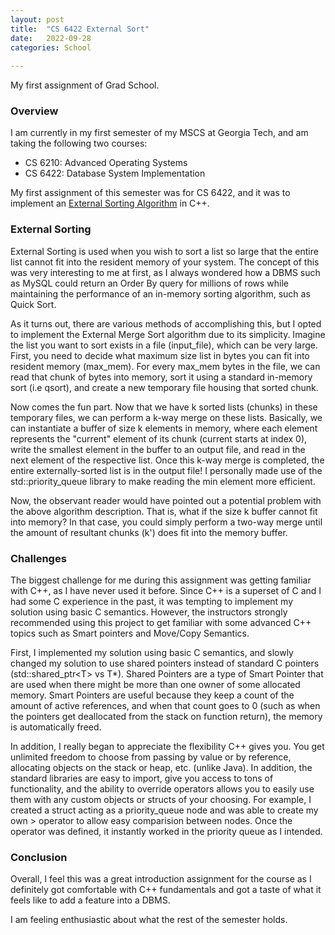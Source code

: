 ```yaml
---
layout: post
title:  "CS 6422 External Sort"
date:   2022-09-28
categories: School
    
---    
```

My first assignment of Grad School.

### Overview

I am currently in my first semester of my MSCS at Georgia Tech, and am taking the following two courses:
- CS 6210: Advanced Operating Systems
- CS 6422: Database System Implementation

My first assignment of this semester was for CS 6422, and it was to implement an [External Sorting Algorithm](https://en.wikipedia.org/wiki/External_sorting) in C++.

### External Sorting
External Sorting is used when you wish to sort a list so large that the entire list cannot fit into the resident memory of your system. The concept of this was very interesting to me at first, as I always wondered how a DBMS such as MySQL could return an Order By query for millions of rows while maintaining the performance of an in-memory sorting algorithm, such as Quick Sort.

As it turns out, there are various methods of accomplishing this, but I opted to implement the External Merge Sort
algorithm due to its simplicity. Imagine the list you want to sort exists in a file (input_file), which can be very large. First, you need to decide what maximum size list in bytes you can fit into resident memory (max_mem). For every max_mem bytes in the file, we can read that chunk of bytes into memory, sort it using a standard in-memory sort (i.e qsort), and create a new temporary file housing that sorted chunk.

Now comes the fun part. Now that we have k sorted lists (chunks) in these temporary files, we can perform a k-way merge on these lists. Basically, we can instantiate a buffer of size k elements in memory, where each element represents the "current" element of its chunk (current starts at index 0), write the smallest element in the buffer to an output file, and read in the next element of the respective list. Once this k-way merge is completed, the entire externally-sorted list is in the output file! I personally made use of the std::priority_queue library to make reading the min element more efficient.

Now, the observant reader would have pointed out a potential problem with the above algorithm description. That is, what if the size k buffer cannot fit into memory? In that case, you could simply perform a two-way merge until the amount of resultant chunks (k') does fit into the memory buffer.

### Challenges
The biggest challenge for me during this assignment was getting familiar with C++, as I have never used it before. Since C++ is a superset of C and I had some C experience in the past, it was tempting to implement my solution using basic C semantics. However, the instructors strongly recommended using this project to get familiar with some advanced C++ topics such as Smart pointers and Move/Copy Semantics.

First, I implemented my solution using basic C semantics, and slowly changed my solution to use shared pointers instead of standard C pointers (std::shared_ptr\<T\> vs T*). Shared Pointers are a type of Smart Pointer that are used when there might be more than one owner of some allocated memory. Smart Pointers are useful because they keep a count of the amount of active references, and when that count goes to 0 (such as when the pointers get deallocated from the stack on function return), the memory is automatically freed.

In addition, I really began to appreciate the flexibility C++ gives you. You get unlimited freedom to choose from passing by value or by reference, allocating objects on the stack or heap, etc. (unlike Java). In addition, the standard libraries are easy to import, give you access to tons of functionality, and the ability to override operators allows you to easily use them with any custom objects or structs of your choosing. For example, I created a struct acting as a priority_queue node and was able to create my own > operator to allow easy comparision between nodes. Once the operator was defined, it instantly worked in the priority queue as I intended.

### Conclusion
Overall, I feel this was a great introduction assignment for the course as I definitely got comfortable with C++ fundamentals and got a taste of what it feels like to add a feature into a DBMS.

I am feeling enthusiastic about what the rest of the semester holds.
